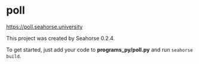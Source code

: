 # poll

https://poll.seahorse.university

This project was created by Seahorse 0.2.4.

To get started, just add your code to **programs_py/poll.py** and run `seahorse build`.
